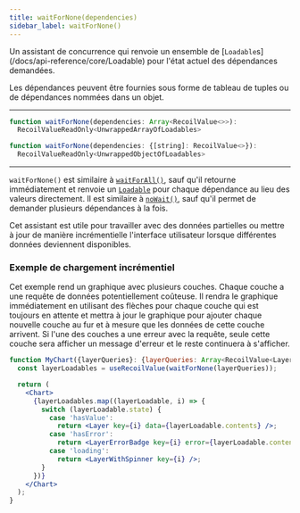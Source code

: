 ```yaml
---
title: waitForNone(dependencies)
sidebar_label: waitForNone()
---
```


Un assistant de concurrence qui renvoie un ensemble de [`Loadable`s] (/docs/api-reference/core/Loadable) pour l'état actuel des dépendances demandées.

Les dépendances peuvent être fournies sous forme de tableau de tuples ou de dépendances nommées dans un objet.

---

```jsx
function waitForNone(dependencies: Array<RecoilValue<>>):
  RecoilValueReadOnly<UnwrappedArrayOfLoadables>
```

```jsx
function waitForNone(dependencies: {[string]: RecoilValue<>}):
  RecoilValueReadOnly<UnwrappedObjectOfLoadables>
```
---

`waitForNone()` est similaire à [`waitForAll()`](/docs_FR-fr/api-reference/utils/waitForAll), sauf qu'il retourne immédiatement et renvoie un [`Loadable`](/docs_FR-fr/api-reference/core/Loadable) pour chaque dépendance au lieu des valeurs directement. Il est similaire à [`noWait()`](/docs_FR-fr/api-reference/utils/noWait), sauf qu'il permet de demander plusieurs dépendances à la fois.

Cet assistant est utile pour travailler avec des données partielles ou mettre à jour de manière incrémentielle l'interface utilisateur lorsque différentes données deviennent disponibles.

### Exemple de chargement incrémentiel
Cet exemple rend un graphique avec plusieurs couches. Chaque couche a une requête de données potentiellement coûteuse. Il rendra le graphique immédiatement en utilisant des flèches pour chaque couche qui est toujours en attente et mettra à jour le graphique pour ajouter chaque nouvelle couche au fur et à mesure que les données de cette couche arrivent. Si l'une des couches a une erreur avec la requête, seule cette couche sera afficher un message d'erreur et le reste continuera à s'afficher.

```jsx
function MyChart({layerQueries}: {layerQueries: Array<RecoilValue<Layer>>}) {
  const layerLoadables = useRecoilValue(waitForNone(layerQueries));

  return (
    <Chart>
      {layerLoadables.map((layerLoadable, i) => {
        switch (layerLoadable.state) {
          case 'hasValue':
            return <Layer key={i} data={layerLoadable.contents} />;
          case 'hasError':
            return <LayerErrorBadge key={i} error={layerLoadable.contents} />;
          case 'loading':
            return <LayerWithSpinner key={i} />;
        }
      })}
    </Chart>
  );
}

```
